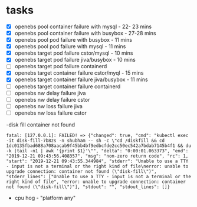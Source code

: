 # tasks

- [x] openebs pool container failure with mysql - 22- 23 mins
- [x] openebs pool container failure with busybox - 27-28 mins
- [x] openebs pool pod failure with busybox - 11 mins
- [x] openebs pool pod failure with mysql - 11 mins
- [x] openebs target pod failure cstor/mysql - 10 mins
- [x] openebs target pod failure jiva/busybox - 10 mins
- [ ] openebs target pod failure containerd
- [x] openebs target container failure cstor/myql - 15 mins
- [x] openebs target container failure jiva/busybox - 11 mins
- [ ] openebs target container failure containerd
- [ ] openebs nw delay failure jiva
- [ ] openebs nw delay failure cstor
- [ ] openebs nw loss failure jiva
- [ ] openebs nw loss failure cstor

-disk fill container not found

``` 
fatal: [127.0.0.1]: FAILED! => {"changed": true, "cmd": "kubectl exec -it disk-fill-7b8zs -n shubham -- sh -c \"cd /diskfill && cd 1dc0135fbad688a708aacab9f45bb4bf9edbcfde2cc50ec542a7bdab7145b4f1 && du -k |tail -n1 | awk '{print $1}'\"", "delta": "0:00:01.063373", "end": "2019-12-21 09:43:56.408357", "msg": "non-zero return code", "rc": 1, "start": "2019-12-21 09:43:55.344984", "stderr": "Unable to use a TTY - input is not a terminal or the right kind of file\nerror: unable to upgrade connection: container not found (\"disk-fill\")", "stderr_lines": ["Unable to use a TTY - input is not a terminal or the right kind of file", "error: unable to upgrade connection: container not found (\"disk-fill\")"], "stdout": "", "stdout_lines": []}

```
- cpu hog - "platform any"
